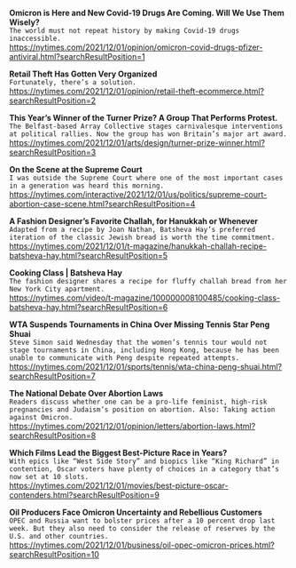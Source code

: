 **Omicron is Here and New Covid-19 Drugs Are Coming. Will We Use Them Wisely?**\
`The world must not repeat history by making Covid-19 drugs inaccessible. `\
https://nytimes.com/2021/12/01/opinion/omicron-covid-drugs-pfizer-antiviral.html?searchResultPosition=1

**Retail Theft Has Gotten Very Organized**\
`Fortunately, there’s a solution.`\
https://nytimes.com/2021/12/01/opinion/retail-theft-ecommerce.html?searchResultPosition=2

**This Year’s Winner of the Turner Prize? A Group That Performs Protest.**\
`The Belfast-based Array Collective stages carnivalesque interventions at political rallies. Now the group has won Britain’s major art award.`\
https://nytimes.com/2021/12/01/arts/design/turner-prize-winner.html?searchResultPosition=3

**On the Scene at the Supreme Court**\
`I was outside the Supreme Court where one of the most important cases in a generation was heard this morning.`\
https://nytimes.com/interactive/2021/12/01/us/politics/supreme-court-abortion-case-scene.html?searchResultPosition=4

**A Fashion Designer’s Favorite Challah, for Hanukkah or Whenever**\
`Adapted from a recipe by Joan Nathan, Batsheva Hay’s preferred iteration of the classic Jewish bread is worth the time commitment.`\
https://nytimes.com/2021/12/01/t-magazine/hanukkah-challah-recipe-batsheva-hay.html?searchResultPosition=5

**Cooking Class | Batsheva Hay**\
`The fashion designer shares a recipe for fluffy challah bread from her New York City apartment.`\
https://nytimes.com/video/t-magazine/100000008100485/cooking-class-batsheva-hay.html?searchResultPosition=6

**WTA Suspends Tournaments in China Over Missing Tennis Star Peng Shuai**\
`Steve Simon said Wednesday that the women’s tennis tour would not stage tournaments in China, including Hong Kong, because he has been unable to communicate with Peng despite repeated attempts.`\
https://nytimes.com/2021/12/01/sports/tennis/wta-china-peng-shuai.html?searchResultPosition=7

**The National Debate Over Abortion Laws**\
`Readers discuss whether one can be a pro-life feminist, high-risk pregnancies and Judaism’s position on abortion. Also: Taking action against Omicron.`\
https://nytimes.com/2021/12/01/opinion/letters/abortion-laws.html?searchResultPosition=8

**Which Films Lead the Biggest Best-Picture Race in Years?**\
`With epics like “West Side Story” and biopics like “King Richard” in contention, Oscar voters have plenty of choices in a category that’s now set at 10 slots.`\
https://nytimes.com/2021/12/01/movies/best-picture-oscar-contenders.html?searchResultPosition=9

**Oil Producers Face Omicron Uncertainty and Rebellious Customers**\
`OPEC and Russia want to bolster prices after a 10 percent drop last week. But they also need to consider the release of reserves by the U.S. and other countries.`\
https://nytimes.com/2021/12/01/business/oil-opec-omicron-prices.html?searchResultPosition=10

